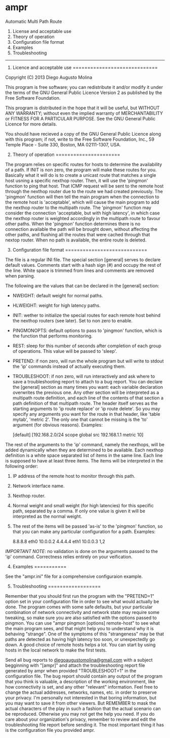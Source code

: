 ampr
====

Automatic Multi Path Route

1.  License and acceptable use
2.  Theory of operation
3.  Configuration file format
4.  Examples
5.  Troubleshooting

----------------------------------------------------------------------------------------------------

1. Licence and acceptable use
=============================

Copyright (C) 2013 Diego Augusto Molina

This program is free software; you can redistribute it and/or modify it under the terms of the GNU
General Public Licence Version 2 as published by the Free Software Foundation.

This program is distributed in the hope that it will be useful, but WITHOUT ANY WARRANTY; without
even the implied warranty of MERCHANTABILITY or FITNESS FOR A PARTICULAR PURPOSE. See the GNU
General Public Licence for more details.

You should have recieved a copy of the GNU General Public Licence along with this program; if not,
write to the Free Software Foundation, Inc., 59 Temple Place - Suite 330, Boston, MA  02111-1307,
USA.

2. Theory of operation
======================

The program relies on specific routes for hosts to determine the availability of a path. If INIT is
non zero, the program will make these routes for you. Basically what it will do is to create a
unicast route that matches a single host usning a specific nexthop router. Then, it will use the
'pingmon' function to ping that host. That ICMP request will be sent to the remote host through the
nexthop router due to the route we had created previously. The 'pingmon' function will then tell the
main program when the connection to the remote host is 'acceptable', which will cause the main
program to add the nexthop router to the multipath route. The 'pingmon' function may consider the
connection 'acceptable, but with high latency', in which case the nexthop router is weighted
accordingly in the multipath route to favour other paths. When the 'pingmon' function determines
there is no connection available the path will be brought down, without affecting the other paths,
and flushing all the routes that were cached through that nextop router. When no path is available,
the entire route is deleted.

3. Configuration file format
============================

The file is a regular INI file. The special section [general] serves to declare default values.
Comments start with a hash sign (#) and occupy the rest of the line. White space is trimmed from
lines and comments are removed when parsing.

The following are the values that can be declared in the [general] section:
*   NWEIGHT: default weight for normal paths.
*   HLWEIGHT: weight for high latency paths.
*   INIT: wether to initialize the special routes for each remote host behind the nexthop routers
    (see later). Set to non zero to enable.
*   PINGMONOPTS: default options to pass to 'pingmon' function, which is the function that performs
    monitoring.
*   REST: sleep for this number of seconds after completion of each group of operations. This value
    will be passed to 'sleep'.
*   PRETEND: if non zero, will run the whole program but will write to stdout the 'ip' commands
    instead of actually executing them.
*   TROUBLESHOOT: if non zero, will run interactively and ask where to save a troubleshooting report
    to attach to a bug report.
You can declare the [general] section as many times you want: each variable declaration overwrites
the previous one.
Any other section will be interpreted as a multipath route definition, and each line of the contents
of that section a path definition of that multipath route. The header itself serves as the starting
arguments to 'ip route replace' or 'ip route delete'. So you may specify any arguments you want for
the route in that header, like 'table mytab', 'metric 2'. The only one that cannot be missing is
the 'to' argument (for obvious reasons). Examples:

    [default]
    [192.168.2.0/24 scope global src 192.168.1.1 metric 10]

The rest of the arguments to the 'ip' command, namely the nexthops, will be added dynamically when
they are determined to be available. Each nexthop definition is a white space separated list of
items in the same line. Each line is supposed to have at least three items. The items will be
interpreted in the following order:
1.  IP address of the remote host to monitor through this path.
2.  Network interface name.
3.  Nexthop router.
4.  Normal weight and small weight (for high latencies) for this specific path, separated by a
    comma. If only one value is given it will be interpreted as the normal weight.
5.  The rest of the items will be passed 'as-is' to the 'pingmon' function, so that you can make any
    particular configuration for a path.
Examples:

    8.8.8.8 eth0 10.0.0.2
    4.4.4.4 eth1 10.0.0.3 1,2

*IMPORTANT NOTE*: no validation is done on the arguments passed to the 'ip' command. Correctness
relies entirely on your veification.

4. Examples
===========

See the "ampr.ini" file for a comprehensive configuraion example.

5. Troubleshooting
==================

Remember that you should first run the program with the "PRETEND=1" option set in your configuration
file in order to see what would actually be done. The program comes with some safe defaults, but
your particular combination of network connectivity and network state may require some tweaking, so
make sure you are also satisfied with the options passed to pingmon. You can use "ampr pìngmon
[options] remote-host" to see what the main program sees, and that might help you to understand why
it is behaving "strange". One of the symptoms of this "strangeness" may be that paths are detected
as having high latency too soon, or unexpectedly go down. A good choice of remote hosts helps a lot.
You can start by using hosts in the local network to make the first tests.

Send all bug reports to diegoaugustomolina@gmail.com with a subject begginning with "[ampr]" and
attach the troubleshooting report file generated by ampr when provided "TROUBLESHOOT=1" in the
configuration file. The bug report should contain any output of the program that you think is
valuable, a description of the working environment, like how connectivity is set, and any other
"relevant" information. Feel free to change the actual addresses, networks, names, etc. in order to
preserve your privacy. I'm personally not interested in that boring information, but you may want to
save it from other viewers. But REMEMBER to mask the actual characters of the play in such a fashion
that the actual scenario can be reproduced. Otherwise you may not get the help you need.  If you do
care about your organization's privacy, remember to review and edit the troubleshooting file report
before sending it. The most important thing it has is the configuration file you provided ampr.

